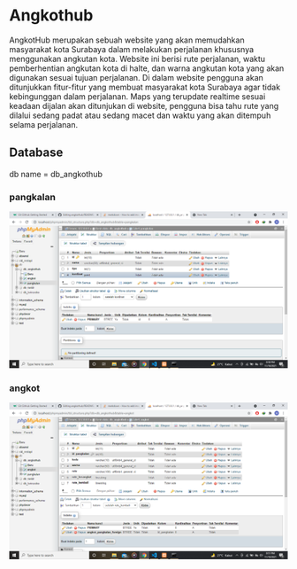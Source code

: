 # Angkothub
AngkotHub merupakan sebuah website yang akan memudahkan masyarakat kota Surabaya dalam melakukan perjalanan khususnya menggunakan angkutan kota. Website ini berisi rute perjalanan, waktu pemberhentian angkutan kota di halte, dan warna angkutan kota yang akan digunakan sesuai tujuan perjalanan. Di dalam website pengguna akan ditunjukkan fitur-fitur yang membuat masyarakat kota Surabaya agar tidak kebingunggan dalam perjalanan. Maps yang terupdate realtime sesuai keadaan dijalan akan ditunjukan di website, pengguna bisa tahu rute yang dilalui sedang padat atau sedang macet dan waktu yang akan ditempuh selama perjalanan.
## Database
db name = db_angkothub
### pangkalan
![alt text](https://github.com/ferdianzh/angkothub/blob/master/public/img/database/pangkalan.png)
### angkot
![alt text](https://github.com/ferdianzh/angkothub/blob/master/public/img/database/angkot.png)
